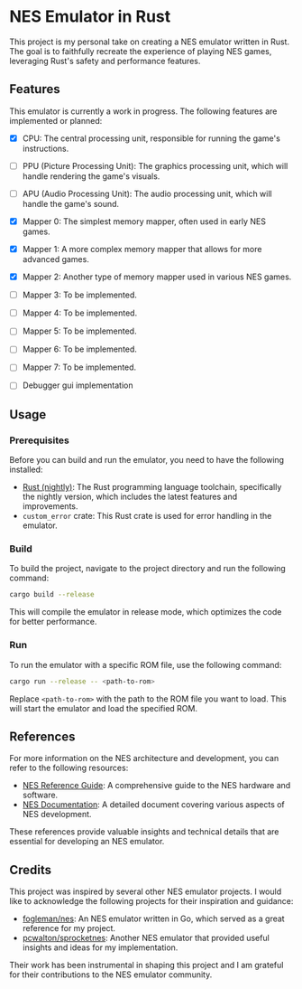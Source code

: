 # NES Emulator in Rust

This project is my personal take on creating a NES emulator written in Rust. The goal is to faithfully recreate the experience of playing NES games, leveraging Rust's safety and performance features.

## Features

This emulator is currently a work in progress. The following features are implemented or planned:

- [x] CPU: The central processing unit, responsible for running the game's instructions.
- [ ] PPU (Picture Processing Unit): The graphics processing unit, which will handle rendering the game's visuals.
- [ ] APU (Audio Processing Unit): The audio processing unit, which will handle the game's sound.
- [x] Mapper 0: The simplest memory mapper, often used in early NES games.
- [x] Mapper 1: A more complex memory mapper that allows for more advanced games.
- [x] Mapper 2: Another type of memory mapper used in various NES games.
- [ ] Mapper 3: To be implemented.
- [ ] Mapper 4: To be implemented.
- [ ] Mapper 5: To be implemented.
- [ ] Mapper 6: To be implemented.
- [ ] Mapper 7: To be implemented.

- [ ] Debugger gui implementation

## Usage

### Prerequisites

Before you can build and run the emulator, you need to have the following installed:

- [Rust (nightly)](https://rustup.rs/): The Rust programming language toolchain, specifically the nightly version, which includes the latest features and improvements.
- `custom_error` crate: This Rust crate is used for error handling in the emulator.

### Build

To build the project, navigate to the project directory and run the following command:

```sh
cargo build --release
```

This will compile the emulator in release mode, which optimizes the code for better performance.

### Run

To run the emulator with a specific ROM file, use the following command:

```sh
cargo run --release -- <path-to-rom>
```

Replace `<path-to-rom>` with the path to the ROM file you want to load. This will start the emulator and load the specified ROM.

## References

For more information on the NES architecture and development, you can refer to the following resources:

- [NES Reference Guide](https://wiki.nesdev.com/w/index.php/NES_reference_guide): A comprehensive guide to the NES hardware and software.
- [NES Documentation](https://nesdev.com/NESDoc.pdf): A detailed document covering various aspects of NES development.

These references provide valuable insights and technical details that are essential for developing an NES emulator.

## Credits

This project was inspired by several other NES emulator projects. I would like to acknowledge the following projects for their inspiration and guidance:

- [fogleman/nes](https://github.com/fogleman/nes): An NES emulator written in Go, which served as a great reference for my project.
- [pcwalton/sprocketnes](https://github.com/pcwalton/sprocketnes): Another NES emulator that provided useful insights and ideas for my implementation.

Their work has been instrumental in shaping this project and I am grateful for their contributions to the NES emulator community.
